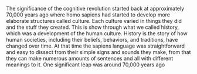 The significance of the cognitive revolution started back at approximately 70,000 years ago where homo sapiens had started to develop more elaborate structures called culture. Each culture varied in things they did and the stuff they created. This is show through what we called history, which was a development of the human culture. History is the story of how human societies, including their beliefs, behaviors, and traditions, have changed over time. At that time the sapiens language was straightforward and easy to dissect from their simple signs and sounds they make, from that they can make numerous amounts of sentences and all with different meanings to it. One significant leap was around 70,000 years ago 